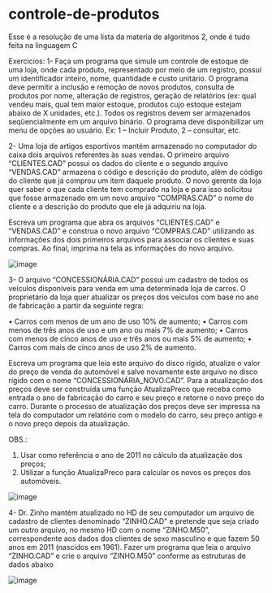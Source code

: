 # controle-de-produtos

Esse é a resolução de uma lista da materia de algoritmos 2, onde é tudo feita na linguagem C

Exercicios: 
1- Faça um programa que simule um controle de estoque de uma loja, onde cada produto, representado por meio de um registro, possui um identificador inteiro, nome, quantidade e custo unitário. O programa deve permitir a inclusão e remoção de novos produtos, consulta de produtos por nome, alteração de registros, geração de relatórios (ex: qual vendeu mais, qual tem maior estoque, produtos cujo estoque estejam abaixo de X unidades, etc.). Todos os registros devem ser armazenados seqüencialmente em um arquivo binário. O programa deve disponibilizar um menu de opções ao usuário. Ex: 1 – Incluir Produto, 2 – consultar, etc.

2- Uma loja de artigos esportivos mantém armazenado no computador do caixa dois arquivos referentes às suas vendas. O primeiro arquivo “CLIENTES.CAD” possui os dados do cliente e o segundo arquivo “VENDAS.CAD” armazena o código e descrição do produto, além do código do cliente que já comprou um item daquele produto. O novo gerente da loja quer saber o que cada cliente tem comprado na loja e para isso solicitou que fosse armazenado em um novo arquivo “COMPRAS.CAD” o nome do cliente e a descrição do produto que ele já adquiriu na loja. 

Escreva um programa que abra os arquivos “CLIENTES.CAD” e “VENDAS.CAD” e construa o novo arquivo “COMPRAS.CAD” utilizando as informações dos dois primeiros arquivos para associar os clientes e suas compras. Ao final, imprima na tela as informações do novo arquivo.

![image](https://user-images.githubusercontent.com/44234388/138287160-dd11cfc4-cf67-4259-a056-9fd9b2f4f2f3.png)

3- O arquivo “CONCESSIONÁRIA.CAD” possui um cadastro de todos os veículos disponíveis para venda em uma determinada loja de carros. O proprietário da loja quer atualizar os preços dos veículos com base no ano de fabricação a partir da seguinte regra:

• Carros com menos de um ano de uso 10% de aumento; 
• Carros com menos de três anos de uso e um ano ou mais 7% de aumento; 
• Carros com menos de cinco anos de uso e três anos ou mais 5% de aumento;
• Carros com mais de cinco anos de uso 2% de aumento. 

Escreva um programa que leia este arquivo do disco rígido, atualize o valor do preço de venda do automóvel e salve novamente este arquivo no disco rígido com o nome “CONCESSIONÁRIA_NOVO.CAD”. Para a atualização dos preços deve ser construída uma função AtualizaPreco que receba como entrada o ano de fabricação do carro e seu preço e retorne o novo preço do carro. Durante o processo de atualização dos preços deve ser impressa na tela do computador um relatório com o modelo do carro, seu preço antigo e o novo preço depois da atualização.

OBS.: 
1) Usar como referência o ano de 2011 no cálculo da atualização dos preços; 
2) Utilizar a função AtualizaPreco para calcular os novos os preços dos automóveis.

![image](https://user-images.githubusercontent.com/44234388/138287493-8c533169-1f3a-4ff9-9f26-da139f2d405d.png)

4- Dr. Zinho mantém atualizado no HD de seu computador um arquivo de cadastro de clientes denominado “ZINHO.CAD” e pretende que seja criado um outro arquivo, no mesmo HD com o nome “ZINHO.M50”, correspondente aos dados dos clientes de sexo masculino e que fazem 50 anos em 2011 (nascidos em 1961). Fazer um programa que leia o arquivo “ZINHO.CAD” e crie o arquivo “ZINHO.M50” conforme as estruturas de dados abaixo

![image](https://user-images.githubusercontent.com/44234388/138287570-bc05e511-10cc-4361-be4c-03879cdc21bb.png)
